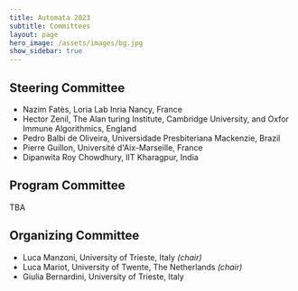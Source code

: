 ```yaml
---
title: Automata 2023
subtitle: Committees
layout: page
hero_image: /assets/images/bg.jpg
show_sidebar: true
---
```


## Steering Committee

- Nazim Fatès, Loria Lab Inria Nancy, France
- Hector Zenil, The Alan turing Institute, Cambridge University, and Oxfor Immune Algorithmics, England
- Pedro Balbi de Oliveira, Universidade Presbiteriana Mackenzie, Brazil
- Pierre Guillon, Université d'Aix-Marseille, France
- Dipanwita Roy Chowdhury, IIT Kharagpur, India


## Program Committee

TBA

## Organizing Committee

- Luca Manzoni, University of Trieste, Italy _(chair)_
- Luca Mariot, University of Twente, The Netherlands _(chair)_
- Giulia Bernardini, University of Trieste, Italy


